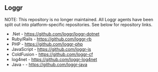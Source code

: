 ## Loggr

NOTE: This repository is no longer maintained. All Loggr agents have been split out into platform-specific repositories. See below for repository links.
	
* .Net - https://github.com/loggr/loggr-dotnet
* Ruby/Rails - https://github.com/loggr-rb
* PHP - https://github.com/loggr-php
* JavaScript - https://github.com/loggr-js
* ColdFusion - https://github.com/loggr-cf
* log4net - https://github.com/loggr-log4net
* Java -  - https://github.com/loggr-java